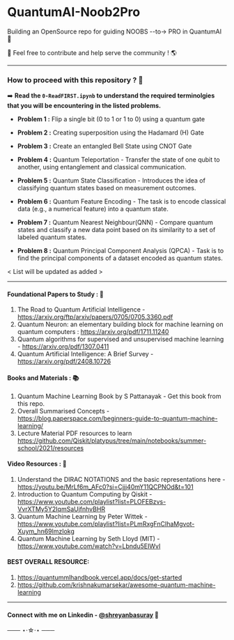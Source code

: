 # QuantumAI-Noob2Pro
Building an OpenSource repo for guiding NOOBS --to-> PRO in QuantumAI 🚀

🤝 Feel free to contribute and help serve the community ! 🌎

---
### How to proceed with this repository ? 🤔

➡️ **Read the `0-ReadFIRST.ipynb` to understand the required terminolgies that you will be encountering in the listed problems.**

- **Problem 1 :** Flip a single bit (0 to 1 or 1 to 0) using a quantum gate

- **Problem 2 :** Creating superposition using the Hadamard (H) Gate

- **Problem 3 :** Create an entangled Bell State using CNOT Gate

- **Problem 4 :** Quantum Teleportation - Transfer the state of one qubit to another, using entanglement and classical communication.

- **Problem 5 :** Quantum State Classification - Introduces the idea of classifying quantum states based on measurement outcomes.

- **Problem 6 :** Quantum Feature Encoding - The task is to encode classical data (e.g., a numerical feature) into a quantum state.

- **Problem 7 :** Quantum Nearest Neighbour(QNN) - Compare quantum states and classify a new data point based on its similarity to a set of labeled quantum states.

- **Problem 8 :** Quantum Principal Component Analysis (QPCA) - Task is to find the principal components of a dataset encoded as quantum states.

< List will be updated as added >

---
#### Foundational Papers to Study : 📑
1. The Road to Quantum Artificial Intelligence - https://arxiv.org/ftp/arxiv/papers/0705/0705.3360.pdf
2. Quantum Neuron: an elementary building block for machine learning on quantum computers : https://arxiv.org/pdf/1711.11240
3. Quantum algorithms for supervised and unsupervised machine learning - https://arxiv.org/pdf/1307.0411
4. Quantum Artificial Intelligence: A Brief Survey - https://arxiv.org/pdf/2408.10726

#### Books and Materials : 📚
1. Quantum Machine Learning Book by S Pattanayak - Get this book from this repo.
2. Overall Summarised Concepts - https://blog.paperspace.com/beginners-guide-to-quantum-machine-learning/
3. Lecture Material PDF resources to learn  https://github.com/Qiskit/platypus/tree/main/notebooks/summer-school/2021/resources

#### Video Resources : 🎥
1. Understand the DIRAC NOTATIONS and the basic representations here - https://youtu.be/MrLf6m_AFc0?si=Cjjj40mY11QCPNOd&t=101
2. Introduction to Quantum Computing by Qiskit - https://www.youtube.com/playlist?list=PLOFEBzvs-VvrXTMy5Y2IqmSaUjfnhvBHR
3. Quantum Machine Learning by Peter Wittek - https://www.youtube.com/playlist?list=PLmRxgFnCIhaMgvot-Xuym_hn69lmzIokg
4. Quantum Machine Learning by Seth Lloyd (MIT) - https://www.youtube.com/watch?v=Lbndu5EIWvI

#### BEST OVERALL RESOURCE: 
1. https://quantummlhandbook.vercel.app/docs/get-started
2. https://github.com/krishnakumarsekar/awesome-quantum-machine-learning

---
#### Connect with me on Linkedin - [@shreyanbasuray](https://www.linkedin.com/in/shreyanbasuray) 🪩 

─── ⋆⋅☆⋅⋆ ───
